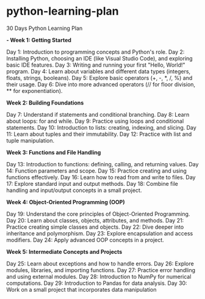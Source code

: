 # python-learning-plan

30 Days Python Learning Plan

**- Week 1: Getting Started**

Day 1: Introduction to programming concepts and Python's role.
Day 2: Installing Python, choosing an IDE (like Visual Studio Code), and exploring basic IDE features.
Day 3: Writing and running your first "Hello, World!" program.
Day 4: Learn about variables and different data types (integers, floats, strings, booleans).
Day 5: Explore basic operators (+, -, *, /, %) and their usage.
Day 6: Dive into more advanced operators (// for floor division, ** for exponentiation).

**Week 2: Building Foundations**

Day 7: Understand if statements and conditional branching.
Day 8: Learn about loops: for and while.
Day 9: Practice using loops and conditional statements.
Day 10: Introduction to lists: creating, indexing, and slicing. Day 11: Learn about tuples and their immutability.
Day 12: Practice with list and tuple manipulation.

**Week 3: Functions and File Handling**

Day 13: Introduction to functions: defining, calling, and returning values.
Day 14: Function parameters and scope.
Day 15: Practice creating and using functions effectively.
Day 16: Learn how to read from and write to files.
Day 17: Explore standard input and output methods.
Day 18: Combine file handling and input/output concepts in a small project.

**Week 4: Object-Oriented Programming (OOP)**

Day 19: Understand the core principles of Object-Oriented
Programming.
Day 20: Learn about classes, objects, attributes, and methods.
Day 21: Practice creating simple classes and objects.
Day 22: Dive deeper into inheritance and polymorphism. 
Day 23: Explore encapsulation and access modifiers. 
Day 24: Apply advanced OOP concepts in a project.

**Week 5: Intermediate Concepts and Projects**

Day 25: Learn about exceptions and how to handle errors. 
Day 26: Explore modules, libraries, and importing functions. 
Day 27: Practice error handling and using external modules. 
Day 28: Introduction to NumPy for numerical computations.
Day 29: Introduction to Pandas for data analysis.
Day 30: Work on a small project that incorporates data manipulation
